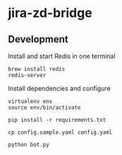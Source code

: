 # jira-zd-bridge

## Development

Install and start Redis in one terminal

```
brew install redis
redis-server
```

Install dependencies and configure

```
virtualenv env
source env/bin/activate

pip install -r requirements.txt

cp config.sample.yaml config.yaml

python bot.py
```
